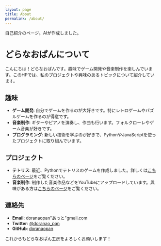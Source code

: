 ```yaml
---
layout: page
title: About
permalink: /about/
---
```


自己紹介のページ。AIが作成しました。

# どらなおぱんについて

こんにちは！どらなおぱんです。趣味でゲーム開発や音楽制作を楽しんでいます。このHPでは、私のプロジェクトや興味のあるトピックについて紹介しています。

## 趣味

- **ゲーム開発**: 自分でゲームを作るのが大好きです。特にレトロゲームやパズルゲームを作るのが得意です。
- **音楽制作**: ギターやピアノを演奏し、作曲も行います。フォルクローレやゲーム音楽が好きです。
- **プログラミング**: 新しい技術を学ぶのが好きで、PythonやJavaScriptを使ったプロジェクトに取り組んでいます。

## プロジェクト

- **テトリス**: 最近、Pythonでテトリスのゲームを作成しました。詳しくは[こちらのページ](/game)をご覧ください。
- **音楽制作**: 制作した音楽作品などをYouTubeにアップロードしています。興味がある方は[こちらのページ](/music)をご覧ください。

## 連絡先

- **Email**: doranaopan"あっと"gmail.com
- **Twitter**: [@doranao_pan](https://twitter.com/doranao_pan)
- **GitHub**: [doranaopan](https://github.com/doranaopan)

これからもどらなおぱん工房をよろしくお願いします！

<!-- This is the base Jekyll theme. You can find out more info about customizing your Jekyll theme, as well as basic Jekyll usage documentation at [jekyllrb.com](https://jekyllrb.com/)

You can find the source code for Minima at GitHub:
[jekyll][jekyll-organization] /
[minima](https://github.com/jekyll/minima)

You can find the source code for Jekyll at GitHub:
[jekyll][jekyll-organization] /
[jekyll](https://github.com/jekyll/jekyll)


[jekyll-organization]: https://github.com/jekyll -->
